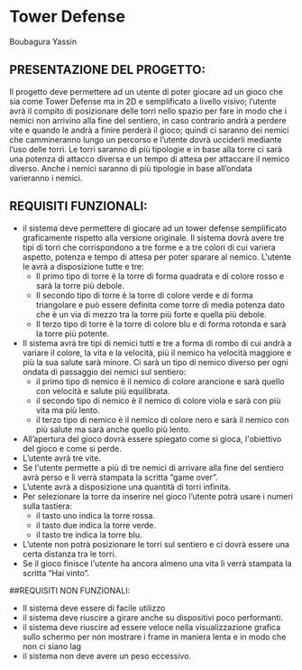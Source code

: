 # Tower Defense
Boubagura Yassin
## PRESENTAZIONE DEL PROGETTO:
Il progetto deve permettere ad un utente di poter giocare ad un gioco che sia come Tower Defense ma in 2D e semplificato a livello visivo; l’utente avrà il compito di posizionare delle torri nello spazio per fare in modo che i nemici non arrivino alla fine del sentiero, in caso contrario andrà a perdere vite e quando le andrà a finire perderà il gioco; quindi ci saranno dei nemici che cammineranno lungo un percorso e l’utente dovrà ucciderli mediante l’uso delle torri. Le torri saranno di più tipologie e in base alla torre ci sarà una potenza di attacco diversa e un tempo di attesa per attaccare il nemico diverso. Anche i nemici saranno di più tipologie in base all’ondata varieranno i nemici.
## REQUISITI FUNZIONALI:

- il sistema deve permettere di giocare ad un tower defense semplificato graficamente rispetto alla versione originale.
 Il sistema dovrà avere tre tipi di torri che corrispondono a tre forme e a tre colori di cui variera aspetto, potenza e tempo di attesa per poter sparare al nemico. L'utente le avrà a disposizione tutte e tre:
    - Il primo tipo di torre è la torre di forma quadrata e di colore rosso e sarà la torre più debole.
    - Il secondo tipo di torre è la torre di colore verde e di forma triangolare e può essere definita come torre di media potenza dato che è un via di mezzo tra la torre più forte e quella più debole.
    - Il terzo tipo di torre è la torre di colore blu e di forma rotonda e sarà la torre più potente.
- Il sistema avrà tre tipi di nemici tutti e tre a forma di rombo di cui andrà a variare il colore, la vita e la velocità, più il nemico ha velocità maggiore e più la sua salute sarà minore. Ci sarà un tipo di nemico diverso per ogni ondata di passaggio dei nemici sul sentiero:
    - il primo tipo di nemico è il nemico di colore arancione e sarà quello con velocità e salute più equilibrata.
    - il secondo tipo di nemico è il nemico di colore viola e sarà con più vita ma più lento.
    - il terzo tipo di nemico è il nemico di colore nero e sarà il nemico con più salute ma sarà anche quello più lento.
- All’apertura del gioco dovrà essere spiegato come si gioca, l'obiettivo del gioco e come si perde.
- L’utente avrà tre vite.
- Se l'utente permette a più di tre nemici di arrivare alla fine del sentiero avrà perso e lì verrà stampata la scritta “game over”.
- L’utente avrà a disposizione una quantità di torri infinita.
- Per selezionare la torre da inserire nel gioco l’utente potrà usare i numeri sulla tastiera:
    - il tasto uno indica la torre rossa.
    - il tasto due indica la torre verde.
    - il tasto tre indica la torre blu.
- L’utente non potrà posizionare le torri sul sentiero e ci dovrà essere una certa distanza tra le torri.
- Se il gioco finisce l'utente ha ancora almeno una vita lì verrà stampata la scritta “Hai vinto”.

##REQUISITI NON FUNZIONALI:
- Il sistema deve essere di facile utilizzo 
- il sistema deve riuscire a girare anche su dispositivi poco performanti.
- il sistema deve riuscire ad essere veloce nella visualizzazione grafica sullo schermo per non mostrare i frame in maniera lenta e in modo che non ci siano lag
- il sistema non deve avere un peso eccessivo.
